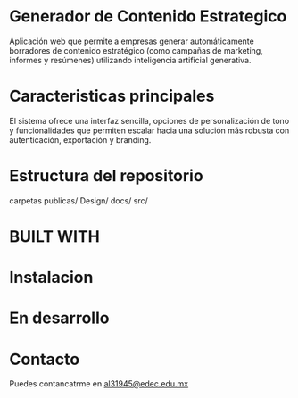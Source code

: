 # Generador de Contenido Estrategico
Aplicación web que permite a empresas generar automáticamente borradores de contenido estratégico (como campañas de marketing, informes y resúmenes) utilizando inteligencia artificial generativa. 
# Caracteristicas principales
El sistema ofrece una interfaz sencilla, opciones de personalización de tono y funcionalidades que permiten escalar hacia una solución más robusta con autenticación, exportación y branding.
## # 
# Estructura del repositorio
carpetas publicas/
Design/
docs/
src/
# BUILT WITH
## #
# Instalacion
## #
# En desarrollo
## #
# Contacto
Puedes contancatrme en al31945@edec.edu.mx
